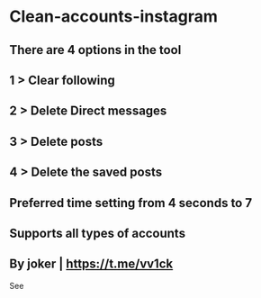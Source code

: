 # Clean-accounts-instagram
There are 4 options in the tool
-
1 > Clear following
-
2 > Delete Direct messages
-
3 > Delete posts
-
4 > Delete the saved posts
-
Preferred time setting from 4 seconds to 7
-
Supports all types of accounts 
-
By joker  | https://t.me/vv1ck
-
See
